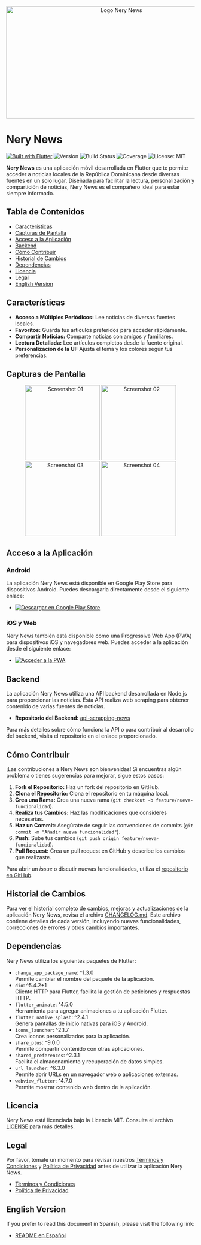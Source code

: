 <div align="center">
  <img src="https://github.com/neryad/rd_loca_news/blob/dev/assets/nerylogoR.png?raw=true" 
       alt="Logo Nery News" 
       width="600" 
       height="300">
</div>

# Nery News

[![Built with Flutter](https://img.shields.io/badge/Built_with-Flutter-blue.svg)](https://flutter.dev/)
![Version](https://img.shields.io/badge/Version-1.0.0-blue)
![Build Status](https://img.shields.io/badge/Build-Passing-brightgreen)
![Coverage](https://img.shields.io/badge/Coverage-90%25-brightgreen)
![License: MIT](https://img.shields.io/badge/License-MIT-yellow.svg)

**Nery News** es una aplicación móvil desarrollada en Flutter que te permite acceder a noticias locales de la República Dominicana desde diversas fuentes en un solo lugar. Diseñada para facilitar la lectura, personalización y compartición de noticias, Nery News es el compañero ideal para estar siempre informado.

## Tabla de Contenidos

- [Características](#características)
- [Capturas de Pantalla](#capturas-de-pantalla)
- [Acceso a la Aplicación](#acceso-a-la-aplicación)
- [Backend](#backend)
- [Cómo Contribuir](#cómo-contribuir)
- [Historial de Cambios](#historial-de-cambios)
- [Dependencias](#dependencias)
- [Licencia](#licencia)
- [Legal](#legal)
- [English Version](#versión-en-inglés)

## Características

- **Acceso a Múltiples Periódicos:** Lee noticias de diversas fuentes locales.
- **Favoritos:** Guarda tus artículos preferidos para acceder rápidamente.
- **Compartir Noticias:** Comparte noticias con amigos y familiares.
- **Lectura Detallada:** Lee artículos completos desde la fuente original.
- **Personalización de la UI:** Ajusta el tema y los colores según tus preferencias.

## Capturas de Pantalla

<div align="center">
  <img src="https://github.com/user-attachments/assets/6a44eff3-a44a-431a-971f-3872c3a864f1" 
       alt="Screenshot 01" 
       width="200" 
       height="auto">
  <img src="https://github.com/user-attachments/assets/939644f2-5af2-4db8-b5bd-4ed1db891208" 
       alt="Screenshot 02" 
       width="200" 
       height="auto">
  <img src="https://github.com/user-attachments/assets/3aceda41-1bc5-4173-94be-a35bc764b88a" 
       alt="Screenshot 03" 
       width="200" 
       height="auto">
  <img src="https://github.com/user-attachments/assets/44c95173-a323-4686-8aeb-3f52e66932a5" 
       alt="Screenshot 04" 
       width="200" 
       height="auto">
</div>

## Acceso a la Aplicación

### Android

La aplicación Nery News está disponible en Google Play Store para dispositivos Android. Puedes descargarla directamente desde el siguiente enlace:

- [![Descargar en Google Play Store](https://img.shields.io/badge/Google%20Play-Download-brightgreen)](enlace_a_play_store)

### iOS y Web

Nery News también está disponible como una Progressive Web App (PWA) para dispositivos iOS y navegadores web. Puedes acceder a la aplicación desde el siguiente enlace:

- [![Acceder a la PWA](https://img.shields.io/badge/PWA-Access%20Now-blue)](https://nerynews.netlify.app/)

## Backend

La aplicación Nery News utiliza una API backend desarrollada en Node.js para proporcionar las noticias. Esta API realiza web scraping para obtener contenido de varias fuentes de noticias.

- **Repositorio del Backend:** [api-scrapping-news](https://github.com/neryad/api-scrapping-news)

Para más detalles sobre cómo funciona la API o para contribuir al desarrollo del backend, visita el repositorio en el enlace proporcionado.

## Cómo Contribuir

¡Las contribuciones a Nery News son bienvenidas! Si encuentras algún problema o tienes sugerencias para mejorar, sigue estos pasos:

1. **Fork el Repositorio:** Haz un fork del repositorio en GitHub.
2. **Clona el Repositorio:** Clona el repositorio en tu máquina local.
3. **Crea una Rama:** Crea una nueva rama (`git checkout -b feature/nueva-funcionalidad`).
4. **Realiza tus Cambios:** Haz las modificaciones que consideres necesarias.
5. **Haz un Commit:** Asegúrate de seguir las convenciones de commits (`git commit -m "Añadir nueva funcionalidad"`).
6. **Push:** Sube tus cambios (`git push origin feature/nueva-funcionalidad`).
7. **Pull Request:** Crea un pull request en GitHub y describe los cambios que realizaste.

Para abrir un *issue* o discutir nuevas funcionalidades, utiliza el [repositorio en GitHub](https://github.com/neryad/rd_loca_news).

## Historial de Cambios

Para ver el historial completo de cambios, mejoras y actualizaciones de la aplicación Nery News, revisa el archivo [CHANGELOG.md](./CHANGELOG.md). Este archivo contiene detalles de cada versión, incluyendo nuevas funcionalidades, correcciones de errores y otros cambios importantes.

## Dependencias

Nery News utiliza los siguientes paquetes de Flutter:

- `change_app_package_name`: ^1.3.0  
  Permite cambiar el nombre del paquete de la aplicación.
- `dio`: ^5.4.2+1  
  Cliente HTTP para Flutter, facilita la gestión de peticiones y respuestas HTTP.
- `flutter_animate`: ^4.5.0  
  Herramienta para agregar animaciones a tu aplicación Flutter.
- `flutter_native_splash`: ^2.4.1  
  Genera pantallas de inicio nativas para iOS y Android.
- `icons_launcher`: ^2.1.7  
  Crea iconos personalizados para la aplicación.
- `share_plus`: ^9.0.0  
  Permite compartir contenido con otras aplicaciones.
- `shared_preferences`: ^2.3.1  
  Facilita el almacenamiento y recuperación de datos simples.
- `url_launcher`: ^6.3.0  
  Permite abrir URLs en un navegador web o aplicaciones externas.
- `webview_flutter`: ^4.7.0  
  Permite mostrar contenido web dentro de la aplicación.

## Licencia

Nery News está licenciada bajo la Licencia MIT. Consulta el archivo [LICENSE](/LICENSE) para más detalles.

## Legal

Por favor, tómate un momento para revisar nuestros [Términos y Condiciones](./TERMS_AND_CONDITIONS.md) y [Política de Privacidad](./PRIVACY_POLICY.md) antes de utilizar la aplicación Nery News.

- [Términos y Condiciones](./TERMS_AND_CONDITIONS.md)
- [Política de Privacidad](./PRIVACY_POLICY.md)

 ## English Version

If you prefer to read this document in Spanish, please visit the following link:

- [README en Español](./README_EN.md)
